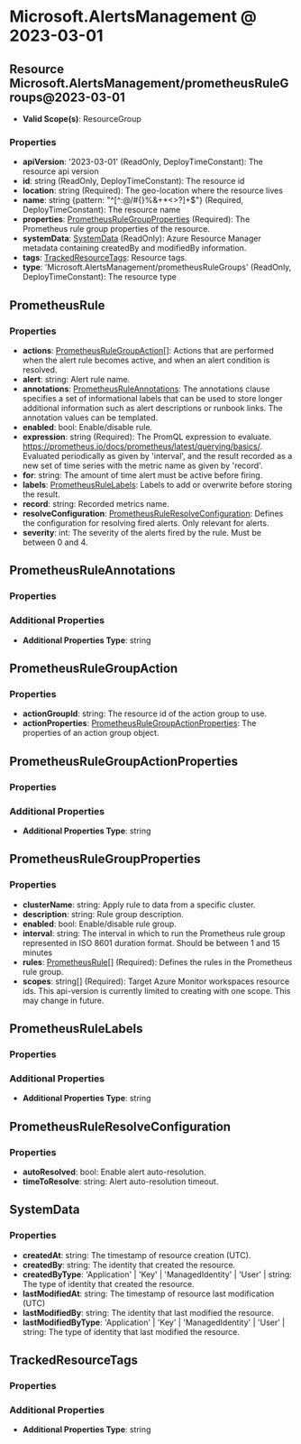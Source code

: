 # Microsoft.AlertsManagement @ 2023-03-01

## Resource Microsoft.AlertsManagement/prometheusRuleGroups@2023-03-01
* **Valid Scope(s)**: ResourceGroup
### Properties
* **apiVersion**: '2023-03-01' (ReadOnly, DeployTimeConstant): The resource api version
* **id**: string (ReadOnly, DeployTimeConstant): The resource id
* **location**: string (Required): The geo-location where the resource lives
* **name**: string {pattern: "^[^:@/#{}%&+*<>?]+$"} (Required, DeployTimeConstant): The resource name
* **properties**: [PrometheusRuleGroupProperties](#prometheusrulegroupproperties) (Required): The Prometheus rule group properties of the resource.
* **systemData**: [SystemData](#systemdata) (ReadOnly): Azure Resource Manager metadata containing createdBy and modifiedBy information.
* **tags**: [TrackedResourceTags](#trackedresourcetags): Resource tags.
* **type**: 'Microsoft.AlertsManagement/prometheusRuleGroups' (ReadOnly, DeployTimeConstant): The resource type

## PrometheusRule
### Properties
* **actions**: [PrometheusRuleGroupAction](#prometheusrulegroupaction)[]: Actions that are performed when the alert rule becomes active, and when an alert condition is resolved.
* **alert**: string: Alert rule name.
* **annotations**: [PrometheusRuleAnnotations](#prometheusruleannotations): The annotations clause specifies a set of informational labels that can be used to store longer additional information such as alert descriptions or runbook links. The annotation values can be templated.
* **enabled**: bool: Enable/disable rule.
* **expression**: string (Required): The PromQL expression to evaluate. https://prometheus.io/docs/prometheus/latest/querying/basics/. Evaluated periodically as given by 'interval', and the result recorded as a new set of time series with the metric name as given by 'record'.
* **for**: string: The amount of time alert must be active before firing.
* **labels**: [PrometheusRuleLabels](#prometheusrulelabels): Labels to add or overwrite before storing the result.
* **record**: string: Recorded metrics name.
* **resolveConfiguration**: [PrometheusRuleResolveConfiguration](#prometheusruleresolveconfiguration): Defines the configuration for resolving fired alerts. Only relevant for alerts.
* **severity**: int: The severity of the alerts fired by the rule. Must be between 0 and 4.

## PrometheusRuleAnnotations
### Properties
### Additional Properties
* **Additional Properties Type**: string

## PrometheusRuleGroupAction
### Properties
* **actionGroupId**: string: The resource id of the action group to use.
* **actionProperties**: [PrometheusRuleGroupActionProperties](#prometheusrulegroupactionproperties): The properties of an action group object.

## PrometheusRuleGroupActionProperties
### Properties
### Additional Properties
* **Additional Properties Type**: string

## PrometheusRuleGroupProperties
### Properties
* **clusterName**: string: Apply rule to data from a specific cluster.
* **description**: string: Rule group description.
* **enabled**: bool: Enable/disable rule group.
* **interval**: string: The interval in which to run the Prometheus rule group represented in ISO 8601 duration format. Should be between 1 and 15 minutes
* **rules**: [PrometheusRule](#prometheusrule)[] (Required): Defines the rules in the Prometheus rule group.
* **scopes**: string[] (Required): Target Azure Monitor workspaces resource ids. This api-version is currently limited to creating with one scope. This may change in future.

## PrometheusRuleLabels
### Properties
### Additional Properties
* **Additional Properties Type**: string

## PrometheusRuleResolveConfiguration
### Properties
* **autoResolved**: bool: Enable alert auto-resolution.
* **timeToResolve**: string: Alert auto-resolution timeout.

## SystemData
### Properties
* **createdAt**: string: The timestamp of resource creation (UTC).
* **createdBy**: string: The identity that created the resource.
* **createdByType**: 'Application' | 'Key' | 'ManagedIdentity' | 'User' | string: The type of identity that created the resource.
* **lastModifiedAt**: string: The timestamp of resource last modification (UTC)
* **lastModifiedBy**: string: The identity that last modified the resource.
* **lastModifiedByType**: 'Application' | 'Key' | 'ManagedIdentity' | 'User' | string: The type of identity that last modified the resource.

## TrackedResourceTags
### Properties
### Additional Properties
* **Additional Properties Type**: string

